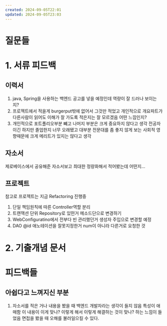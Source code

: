 ```yaml
---
created: 2024-09-05T22:01
updated: 2024-09-05T23:03
---
```



# 질문들

# 1. 서류 피드백
## 이력서
1. java, Spring을 사용하는 백엔드 공고를 넣을 예정인데 역량이 잘 드러나 보이는지?
2. 프로젝트에서 적을게 burgerput밖에 없어서 그것만 적었고
   개인적으로 개요파트가 다른사람이 읽어도 이해가 잘 가도록 적은지는 잘 모르겠음 어떤 느낌인지?
3. 개인적으로 포트폴리오부분 뺴고 나머지 부분은 크게 중요하지 않다고 생각 
   전공자이긴 하지만 졸업한지 너무 오래됐고 대부분 전문대를 좀 좋지 않게 보는 사회적 영향때문에 크게 메리트가 있지는 않다고 생각

## 자소서
제로베이스에서 공유해준 자소서보고 최대한 정량화해서 적어봤는데 어떤지... 


## 프로젝트
참고로 프로젝트는 지금 Refactoring 진행중 
1. 단일 책임원칙에 따른 Controller역할 분리
2. 트랜잭션 단위 Repository로 있떤거 메소드단으로 변경하기
3. WebConfiguratino에서 전부다 빈 관리했던거 생성자 주입으로 변경할 예정
4. DAO @id 애노테이션을 잘못지정한거 num이 아니라 다른거로 요청한 것
# 2. 기출개념 문서 

# 피드백들
## 아쉽다고 느껴지신 부분
1. 자소서를 적은 거나 내용을 봤을 때 백엔드 개발자라는 생각이 들지 않음 
   특성이 애매함
   이 내용이 이게 맞나? 이렇게 해서 이렇게 해결하는 것이 맞나? 하는 느낌이 들었음 면접을 봤을 때 오해를 불러일으킬 수 있다.
   
   

